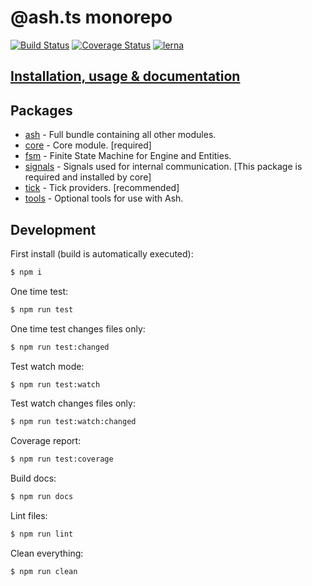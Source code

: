 # @ash.ts monorepo
[![Build Status](https://travis-ci.com/icek/ash.svg?branch=master)](https://travis-ci.com/icek/ash)
[![Coverage Status](https://coveralls.io/repos/github/icek/ash/badge.svg?branch=master)](https://coveralls.io/github/icek/ash?branch=master)
[![lerna](https://img.shields.io/badge/maintained%20with-lerna-cc00ff.svg)](https://lerna.js.org/)

## [Installation, usage & documentation](./packages/ash/README.md)

## Packages
- [ash](./packages/ash/) - Full bundle containing all other modules.
- [core](./packages/core/) - Core module. [required]
- [fsm](./packages/fsm/) - Finite State Machine for Engine and Entities.
- [signals](./packages/signals/) - Signals used for internal communication. 
[This package is required and installed by core]
- [tick](./packages/tick/) - Tick providers. [recommended]
- [tools](./packages/tools) - Optional tools for use with Ash.  

## Development
First install (build is automatically executed):
```bash
$ npm i
```

One time test:
```bash
$ npm run test
```

One time test changes files only:
```bash
$ npm run test:changed
```

Test watch mode:
```bash
$ npm run test:watch
```

Test watch changes files only:
```bash
$ npm run test:watch:changed
```

Coverage report:
```bash
$ npm run test:coverage
```

Build docs:
```bash
$ npm run docs
```

Lint files:
```bash
$ npm run lint
```

Clean everything:
```bash
$ npm run clean
```
